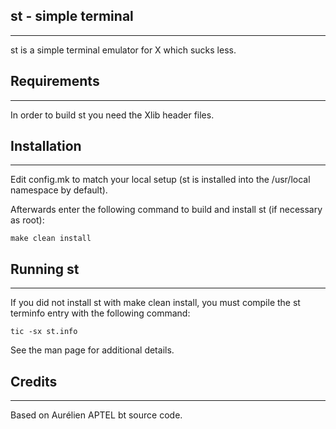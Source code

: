 ## st - simple terminal
--------------------
st is a simple terminal emulator for X which sucks less.


## Requirements
------------
In order to build st you need the Xlib header files.


## Installation
------------
Edit config.mk to match your local setup (st is installed into
the /usr/local namespace by default).

Afterwards enter the following command to build and install st (if
necessary as root):

    make clean install


## Running st
----------
If you did not install st with make clean install, you must compile
the st terminfo entry with the following command:

    tic -sx st.info

See the man page for additional details.

## Credits
-------
Based on Aurélien APTEL <aurelien dot aptel at gmail dot com> bt source code.

